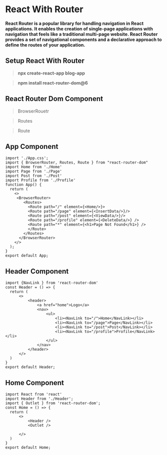 # React With Router


**React Router is a popular library for handling navigation in React applications. It enables the creation of single-page applications with navigation that feels like a traditional multi-page website. React Router provides a set of navigational components and a declarative approach to define the routes of your application.**

## Setup React With Router

> **npx create-react-app blog-app**

> **npm install react-router-dom@6**

## React Router Dom Component

> BrowserRouetr

> Routes

> Route
  

## App Component 

```
import './App.css';
import { BrowserRouter, Routes, Route } from "react-router-dom"
import Home from './Home'
import Page from './Page'
import Post from './Post'
import Profile from './Profile'
function App() {
  return (
    <>
     <BrowserRouter>
        <Routes>
          <Route path="/" element={<Home/>}>
          <Route path="/page" element={<InsertData/>}/>
          <Route path="/post" element={<ViewData/>}/>
          <Route path="/profile" element={<DeleteData/>} />
          <Route path="*" element={<h1>Page Not Found</h1>} />
          </Route>
        </Routes>
      </BrowserRouter>
    </>
  );
}
export default App;
```

## Header Component

```
import {NavLink } from 'react-router-dom'
const Header = () => {
  return (
      <>
          <header>
              <a href="home">Logo</a>
              <nav>
                  <ul>
                      <li><NavLink to="/">Home</NavLink></li>
                      <li><NavLink to="/page">Page</NavLink></li>
                      <li><NavLink to="/post">Post</NavLink></li>
                      <li><NavLink to="/profile">Profile</NavLink></li>
                  </ul>
              </nav>
          </header>
      </>
  )
}
export default Header;
```

## Home Component

```
import React from 'react'
import Header from './Header';
import { Outlet } from 'react-router-dom';
const Home = () => {
  return (
      <>
          <Header />
          <Outlet />
          
      </>
  )
}
export default Home;
```
